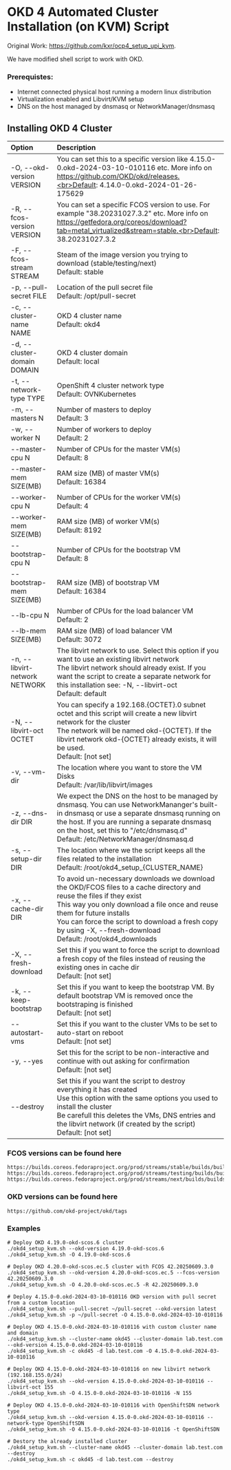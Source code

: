 # OKD 4 Automated Cluster Installation (on KVM) Script

Original Work: https://github.com/kxr/ocp4_setup_upi_kvm. 

We have modified shell script to work with OKD.

### Prerequistes:

- Internet connected physical host running a modern linux distribution
- Virtualization enabled and Libvirt/KVM setup
- DNS on the host managed by dnsmasq or NetworkManager/dnsmasq

## Installing OKD 4 Cluster


| Option  |Description   |
| :------------ | :------------ |
| -O, --okd-version VERSION | You can set this to a specific version like 4.15.0-0.okd-2024-03-10-010116 etc. More info on https://github.com/OKD/okd/releases.<br>Default: 4.14.0-0.okd-2024-01-26-175629 |
| -R, --fcos-version VERSION | You can set a specific FCOS version to use. For example "38.20231027.3.2" etc. More info on https://getfedora.org/coreos/download?tab=metal_virtualized&stream=stable.<br>Default: 38.20231027.3.2  |
| -F, --fcos-stream STREAM | Steam of the image version you trying to download (stable/testing/next)<br>Default: stable |
| -p, --pull-secret FILE | Location of the pull secret file<br>Default: /opt/pull-secret |
| -c, --cluster-name NAME | OKD 4 cluster name<br>Default: okd4 |
| -d, --cluster-domain DOMAIN | OKD 4 cluster domain<br>Default: local |
| -t, --network-type TYPE | OpenShift 4 cluster network type<br>Default: OVNKubernetes |
| -m, --masters N | Number of masters to deploy<br>Default: 3 |
| -w, --worker N | Number of workers to deploy<br>Default: 2 |
| --master-cpu N | Number of CPUs for the master VM(s)<br>Default: 8 |
| --master-mem SIZE(MB) | RAM size (MB) of master VM(s)<br>Default: 16384 |
| --worker-cpu N | Number of CPUs for the worker VM(s)<br>Default: 4 |
| --worker-mem SIZE(MB) | RAM size (MB) of worker VM(s)<br>Default: 8192 |
| --bootstrap-cpu N | Number of CPUs for the bootstrap VM<br>Default: 8 |
| --bootstrap-mem SIZE(MB) | RAM size (MB) of bootstrap VM<br>Default: 16384 |
| --lb-cpu N | Number of CPUs for the load balancer VM<br>Default: 2 |
| --lb-mem SIZE(MB) | RAM size (MB) of load balancer VM<br>Default: 3072 |
| -n, --libvirt-network NETWORK | The libvirt network to use. Select this option if you want to use an existing libvirt network<br>The libvirt network should already exist. If you want the script to create a separate network for this installation see: -N, --libvirt-oct<br>Default: default |
| -N, --libvirt-oct OCTET | You can specify a 192.168.{OCTET}.0 subnet octet and this script will create a new libvirt network for the cluster<br>The network will be named okd-{OCTET}. If the libvirt network okd-{OCTET} already exists, it will be used.<br>Default: [not set] |
| -v, --vm-dir | The location where you want to store the VM Disks<br>Default: /var/lib/libvirt/images |
| -z, --dns-dir DIR | We expect the DNS on the host to be managed by dnsmasq. You can use NetworkMananger's built-in dnsmasq or use a separate dnsmasq running on the host. If you are running a separate dnsmasq on the host, set this to "/etc/dnsmasq.d"<br>Default: /etc/NetworkManager/dnsmasq.d |
| -s, --setup-dir DIR | The location where we the script keeps all the files related to the installation<br>Default: /root/okd4_setup_{CLUSTER_NAME} |
| -x, --cache-dir DIR | To avoid un-necessary downloads we download the OKD/FCOS files to a cache directory and reuse the files if they exist<br>This way you only download a file once and reuse them for future installs<br>You can force the script to download a fresh copy by using -X, --fresh-download<br>Default: /root/okd4_downloads |
| -X, --fresh-download | Set this if you want to force the script to download a fresh copy of the files instead of reusing the existing ones in cache dir<br>Default: [not set] |
| -k, --keep-bootstrap | Set this if you want to keep the bootstrap VM. By default bootstrap VM is removed once the bootstraping is finished<br>Default: [not set] |
| --autostart-vms | Set this if you want to the cluster VMs to be set to auto-start on reboot<br> Default: [not set] |
| -y, --yes | Set this for the script to be non-interactive and continue with out asking for confirmation<br>Default: [not set] |
| --destroy | Set this if you want the script to destroy everything it has created<br>Use this option with the same options you used to install the cluster<br>Be carefull this deletes the VMs, DNS entries and the libvirt network (if created by the script)<br>Default: [not set] |

### FCOS versions can be found here
    https://builds.coreos.fedoraproject.org/prod/streams/stable/builds/builds.json
    https://builds.coreos.fedoraproject.org/prod/streams/testing/builds/builds.json
    https://builds.coreos.fedoraproject.org/prod/streams/next/builds/builds.json

### OKD versions can be found here
    https://github.com/okd-project/okd/tags

### Examples
    # Deploy OKD 4.19.0-okd-scos.6 cluster
    ./okd4_setup_kvm.sh --okd-version 4.19.0-okd-scos.6
    ./okd4_setup_kvm.sh -O 4.19.0-okd-scos.6

    # Deploy OKD 4.20.0-okd-scos.ec.5 cluster with FCOS 42.20250609.3.0
    ./okd4_setup_kvm.sh --okd-version 4.20.0-okd-scos.ec.5 --fcos-version 42.20250609.3.0
    ./okd4_setup_kvm.sh -O 4.20.0-okd-scos.ec.5 -R 42.20250609.3.0

    # Deploy 4.15.0-0.okd-2024-03-10-010116 OKD version with pull secret from a custom location
    ./okd4_setup_kvm.sh --pull-secret ~/pull-secret --okd-version latest
    ./okd4_setup_kvm.sh -p ~/pull-secret -O 4.15.0-0.okd-2024-03-10-010116

    # Deploy OKD 4.15.0-0.okd-2024-03-10-010116 with custom cluster name and domain
    ./okd4_setup_kvm.sh --cluster-name okd45 --cluster-domain lab.test.com --okd-version 4.15.0-0.okd-2024-03-10-010116
    ./okd4_setup_kvm.sh -c okd45 -d lab.test.com -O 4.15.0-0.okd-2024-03-10-010116

    # Deploy OKD 4.15.0-0.okd-2024-03-10-010116 on new libvirt network (192.168.155.0/24)
    ./okd4_setup_kvm.sh --okd-version 4.15.0-0.okd-2024-03-10-010116 --libvirt-oct 155
    ./okd4_setup_kvm.sh -O 4.15.0-0.okd-2024-03-10-010116 -N 155

    # Deploy OKD 4.15.0-0.okd-2024-03-10-010116 with OpenShiftSDN network type
    ./okd4_setup_kvm.sh --okd-version 4.15.0-0.okd-2024-03-10-010116 --network-type OpenShiftSDN
    ./okd4_setup_kvm.sh -O 4.15.0-0.okd-2024-03-10-010116 -t OpenShiftSDN

    # Destory the already installed cluster
    ./okd4_setup_kvm.sh --cluster-name okd45 --cluster-domain lab.test.com --destroy
    ./okd4_setup_kvm.sh -c okd45 -d lab.test.com --destroy
